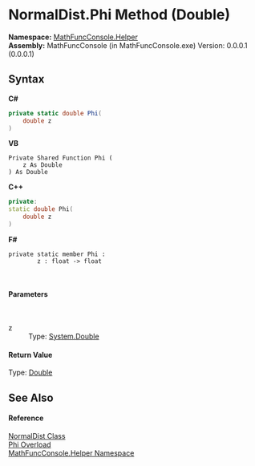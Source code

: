 # NormalDist.Phi Method (Double)
 

**Namespace:**&nbsp;<a href="f9a8a21e-a3ba-4ebe-fd07-6ca1953f5cbf">MathFuncConsole.Helper</a><br />**Assembly:**&nbsp;MathFuncConsole (in MathFuncConsole.exe) Version: 0.0.0.1 (0.0.0.1)

## Syntax

**C#**<br />
``` C#
private static double Phi(
	double z
)
```

**VB**<br />
``` VB
Private Shared Function Phi ( 
	z As Double
) As Double
```

**C++**<br />
``` C++
private:
static double Phi(
	double z
)
```

**F#**<br />
``` F#
private static member Phi : 
        z : float -> float 

```

<br />

#### Parameters
&nbsp;<dl><dt>z</dt><dd>Type: <a href="http://msdn2.microsoft.com/en-us/library/643eft0t" target="_blank">System.Double</a><br /></dd></dl>

#### Return Value
Type: <a href="http://msdn2.microsoft.com/en-us/library/643eft0t" target="_blank">Double</a>

## See Also


#### Reference
<a href="71c199b8-1e1b-ed85-306c-d2f1b5959b85">NormalDist Class</a><br /><a href="814f0b4d-2a68-654c-37cb-be29e73ebd4e">Phi Overload</a><br /><a href="f9a8a21e-a3ba-4ebe-fd07-6ca1953f5cbf">MathFuncConsole.Helper Namespace</a><br />